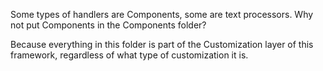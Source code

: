 Some types of handlers are Components, some are text processors.  Why not put Components in the Components folder?

Because everything in this folder is part of the Customization layer of this framework, regardless of what type of customization it is.